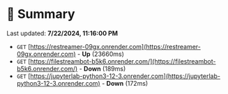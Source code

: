 # 📖 Summary
Last updated: **7/22/2024, 11:16:00 PM**

- `GET` [https://restreamer-09gx.onrender.com](https://restreamer-09gx.onrender.com) - **Up** (23660ms)
- `GET` [https://filestreambot-b5k6.onrender.com/](https://filestreambot-b5k6.onrender.com/) - **Down** (189ms)
- `GET` [https://jupyterlab-python3-12-3.onrender.com](https://jupyterlab-python3-12-3.onrender.com) - **Down** (172ms)
